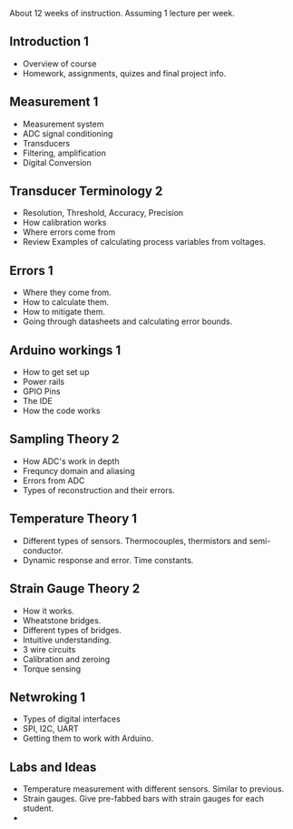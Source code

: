 About 12 weeks of instruction. Assuming 1 lecture per week.

## Introduction 1

- Overview of course
- Homework, assignments, quizes and final project info.

## Measurement 1

- Measurement system
- ADC signal conditioning
- Transducers
- Filtering, amplification
- Digital Conversion

## Transducer Terminology 2

- Resolution, Threshold, Accuracy, Precision
- How calibration works
- Where errors come from
- Review Examples of calculating process variables from voltages.

## Errors 1

- Where they come from.
- How to calculate them.
- How to mitigate them.
- Going through datasheets and calculating error bounds.

## Arduino workings 1

- How to get set up
- Power rails
- GPIO Pins
- The IDE
- How the code works

## Sampling Theory 2

- How ADC's work in depth
- Frequncy domain and aliasing
- Errors from ADC
- Types of reconstruction and their errors.

## Temperature Theory 1

- Different types of sensors. Thermocouples, thermistors and semi-conductor.
- Dynamic response and error. Time constants.

## Strain Gauge Theory 2

- How it works.
- Wheatstone bridges.
- Different types of bridges.
- Intuitive understanding.
- 3 wire circuits
- Calibration and zeroing
- Torque sensing

## Netwroking 1

- Types of digital interfaces
- SPI, I2C, UART
- Getting them to work with Arduino.

## Labs and Ideas

- Temperature measurement with different sensors. Similar to previous.
- Strain gauges. Give pre-fabbed bars with strain gauges for each student.
-
